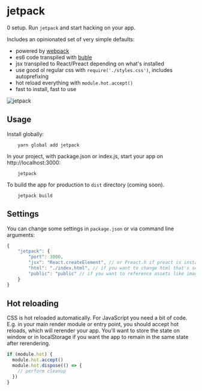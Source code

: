 # jetpack

0 setup. Run `jetpack` and start hacking on your app.

Includes an opinionated set of very simple defaults:

- powered by [webpack](https://webpack.js.org/)
- es6 code transpiled with [buble](https://buble.surge.sh/guide/)
- jsx transpiled to React/Preact depending on what's installed
- use good ol regular css with `require('./styles.css')`, includes autoprefixing
- hot reload everything with `module.hot.accept()`
- fast to install, fast to use

![jetpack](https://cloud.githubusercontent.com/assets/324440/23823107/1e3336a4-0653-11e7-883e-2f6b9dbbc20b.png)

## Usage

Install globally:

        yarn global add jetpack

In your project, with package.json or index.js, start your app on http://localhost:3000:

        jetpack

To build the app for production to `dist` directory (coming soon).

        jetpack build

## Settings

You can change some settings in `package.json` or via command line arguments:

```js
{
    "jetpack": {
        "port": 3000,
        "jsx": "React.createElement", // or Preact.h if preact is installed
        "html": "./index.html", // if you want to change html that's served
        "public": "public" // if you want to reference assets like images
    }
}
```

## Hot reloading

CSS is hot reloaded automatically. For JavaScript you need a bit of code. E.g. in your main render module or entry point, you should accept hot reloads, which will rerender your app. You'll want to store the state on window or in localStorage if you want the app to remain in the same state after rerendering.

```js
if (module.hot) {
  module.hot.accept()
  module.hot.dispose(() => {
    // perform cleanup
  })
}
```
